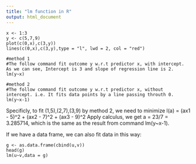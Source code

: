 ```yaml
---
title: "lm function in R"
output: html_document
---
```

```{r}
x <- 1:3
y <- c(5,7,9)
plot(c(0,x),c(3,y))
lines(c(0,x),c(3,y),type = "l", lwd = 2, col = "red")

#method 1
#The follow command fit outcome y w.r.t predictor x, with intercept. As we can see, Intercept is 3 and slope of regression line is 2.
lm(y~x)

#method 2
#The follow command fit outcome y w.r.t predictor x, without intercept. i.e. It fits data points by a line passing throuth 0.
lm(y~x-1)
```
Specificly, to fit (1,5),(2,7),(3,9) by method 2, we need to 
minimize
l(a) = (ax1 - 5)^2 + (ax2 - 7)^2 + (ax3 - 9)^2
Apply calculus, we get a = 23/7 = 3.285714, which is the same as the result from command lm(y~x-1).

If we have a data frame, we can also fit data in this way:
```{r}
g <- as.data.frame(cbind(u,v))
head(g)
lm(u~v,data = g)
```
